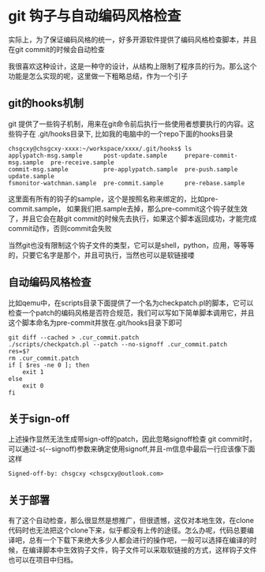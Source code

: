 # git 钩子与自动编码风格检查

实际上，为了保证编码风格的统一，好多开源软件提供了编码风格检查脚本，并且在git commit的时候会自动检查

我很喜欢这种设计，这是一种守的设计，从结构上限制了程序员的行为。那么这个功能是怎么实现的呢，这里做一下粗略总结，作为一个引子

## git的hooks机制

git 提供了一些钩子机制，用来在git命令前后执行一些使用者想要执行的内容。这些钩子在 .git/hooks目录下,
比如我的电脑中的一个repo下面的hooks目录

```shell
chsgcxy@chsgcxy-xxxx:~/workspace/xxxx/.git/hooks$ ls
applypatch-msg.sample      post-update.sample     prepare-commit-msg.sample  pre-receive.sample
commit-msg.sample          pre-applypatch.sample  pre-push.sample            update.sample
fsmonitor-watchman.sample  pre-commit.sample      pre-rebase.sample
```

这里面有所有的钩子的sample，这个是按照名称来绑定的，比如pre-commit.sample， 如果我们把.sample去掉，那么pre-commit这个钩子就生效了，并且它会在敲git commit的时候先去执行，如果这个脚本返回成功，才能完成commit动作，否则commit会失败

当然git也没有限制这个钩子文件的类型，它可以是shell，python，应用，等等等的，只要它名字是那个，并且可执行，当然也可以是软链接喽

## 自动编码风格检查

比如qemu中，在scripts目录下面提供了一个名为checkpatch.pl的脚本，它可以检查一个patch的编码风格是否符合规范，我们可以写如下简单脚本调用它，并且这个脚本命名为pre-commit并放在.git/hooks目录下即可

```shell
git diff --cached > .cur_commit.patch
./scripts/checkpatch.pl --patch --no-signoff .cur_commit.patch
res=$?
rm .cur_commit.patch
if [ $res -ne 0 ]; then
    exit 1
else
    exit 0
fi
```

## 关于sign-off

上述操作显然无法生成带sign-off的patch，因此忽略signoff检查
git commit时，可以通过-s(--signoff)参数来确定使用signoff,并且-m信息中最后一行应该像下面这样

```text
Signed-off-by: chsgcxy <chsgcxy@outlook.com>
```

## 关于部署

有了这个自动检查，那么很显然是想推广，但很遗憾，这仅对本地生效，在clone代码时也无法把这个clone下来，似乎都没有上传的途径。怎么办呢，代码总要编译吧，总有一个下载下来绝大多少人都会进行的操作吧，一般可以选择在编译的时候，在编译脚本中生效钩子文件，钩子文件可以采取软链接的方式，这样钩子文件也可以在项目中归档。
